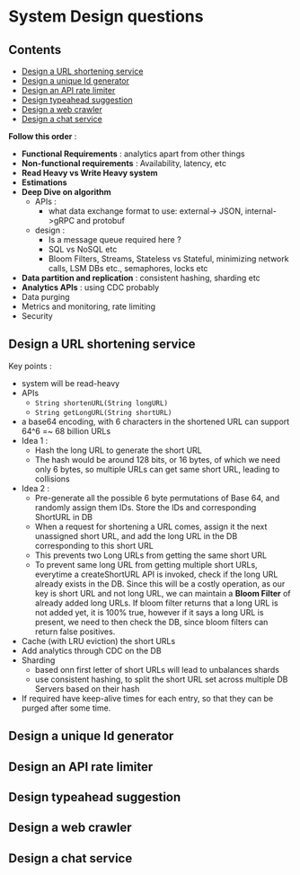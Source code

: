 # System Design questions
## Contents
* [Design a URL shortening service](#design-a-url-shortening-service)
* [Design a unique Id generator](#design-a-unique-id-generator)
* [Design an API rate limiter](#design-an-api-rate-limiter)
* [Design typeahead suggestion](#design-typeahead-suggestion)
* [Design a web crawler](#design-a-web-crawler)
* [Design a chat service](#design-a-chat-service)

**Follow this order** : 
* **Functional Requirements** : analytics apart from other things
* **Non-functional requirements** : Availability, latency, etc
* **Read Heavy vs Write Heavy system**
* **Estimations**
* **Deep Dive on algorithm**
  - APIs  :
    - what data exchange format to use: external-> JSON, internal->gRPC and protobuf
  - design : 
    - Is a message queue required here ? 
    - SQL vs NoSQL etc
    - Bloom Filters, Streams, Stateless vs Stateful, minimizing network calls, LSM DBs etc., semaphores, locks etc
* **Data partition and replication** : consistent hashing, sharding etc
* **Analytics APIs** : using CDC probably
* Data purging
* Metrics and monitoring, rate limiting
* Security

## Design a URL shortening service
Key points : 
- system will be read-heavy
- APIs
  - ```String shortenURL(String longURL)```
  - ```String getLongURL(String shortURL)```
- a base64 encoding, with 6 characters in the shortened URL can support 64^6 =~ 68 billion URLs
- Idea 1 : 
  - Hash the long URL to generate the short URL
  - The hash would be around 128 bits, or 16 bytes, of which we need only 6 bytes, so multiple URLs can get same short URL, leading to collisions
- Idea 2 : 
  - Pre-generate all the possible 6 byte permutations of Base 64, and randomly assign them IDs. Store the IDs and corresponding ShortURL in DB
  - When a request for shortening a URL comes, assign it the next unassigned short URL, and add the long URL in the DB corresponding to this short URL
  - This prevents two Long URLs from getting the same short URL
  - To prevent same long URL from getting multiple short URLs, everytime a createShortURL API is invoked, check if the long URL already exists in the DB.
    Since this will be a costly operation, as our key is short URL and not long URL, we can maintain a **Bloom Filter** of already added long URLs.
    If bloom filter returns that a long URL is not added yet, it is 100% true, however if it says a long URL is present, we need to then check the DB, since
    bloom filters can return false positives.
- Cache (with LRU eviction) the short URLs
- Add analytics through CDC on the DB
- Sharding
  - based onn first letter of short URLs will lead to unbalances shards
  - use consistent hashing, to split the short URL set across multiple DB Servers based on their hash
- If required have keep-alive times for each entry, so that they can be purged after some time.


## Design a unique Id generator

## Design an API rate limiter

## Design typeahead suggestion

## Design a web crawler

## Design a chat service
